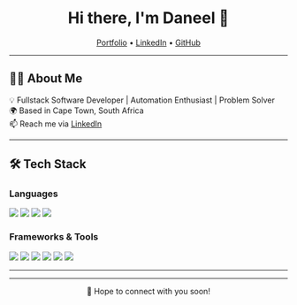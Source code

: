 <h1 align="center">Hi there, I'm Daneel 👋</h1>

<p align="center">
  <a href="#">Portfolio</a> •
  <a href="https://www.linkedin.com/in/daneelv/">LinkedIn</a> •
  <a href="https://github.com/Daneelv">GitHub</a>
</p>

---

## 👨‍💻 About Me
💡 Fullstack Software Developer | Automation Enthusiast | Problem Solver  
🌍 Based in Cape Town, South Africa  
📫 Reach me via [LinkedIn](https://www.linkedin.com/in/daneelv/)  

---

## 🛠 Tech Stack

### Languages  
<img src="https://img.shields.io/badge/-JavaScript-F0DB4F?logo=javascript&logoColor=black&style=flat" />  
<img src="https://img.shields.io/badge/-TypeScript-3178C6?logo=typescript&logoColor=white&style=flat" />  
<img src="https://img.shields.io/badge/-HTML5-E34F26?logo=html5&logoColor=white&style=flat" />  
<img src="https://img.shields.io/badge/-CSS3-1572B6?logo=css3&logoColor=white&style=flat" />

### Frameworks & Tools  
<img src="https://img.shields.io/badge/-Next.js-000000?logo=nextdotjs&logoColor=white&style=flat" />  
<img src="https://img.shields.io/badge/-Prisma-2D3748?logo=prisma&logoColor=white&style=flat" />  
<img src="https://img.shields.io/badge/-PostgreSQL-4169E1?logo=postgresql&logoColor=white&style=flat" />  
<img src="https://img.shields.io/badge/-Sass-CC6699?logo=sass&logoColor=white&style=flat" />  
<img src="https://img.shields.io/badge/-n8n-EA4C89?logo=n8n&logoColor=white&style=flat" />  
<img src="https://img.shields.io/badge/-VS%20Code-007ACC?logo=visualstudiocode&logoColor=white&style=flat" />  

---

<!--
## 📌 Featured Projects
- 🌐 [Portfolio Website](#) – My personal portfolio built with Next.js.
-->

---

<p align="center">
💬 Hope to connect with you soon!
</p>

